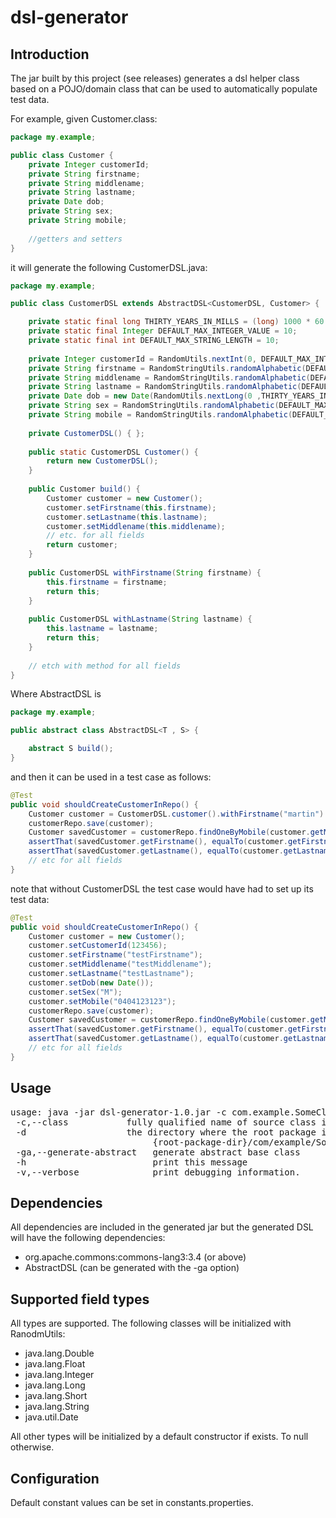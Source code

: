 # dsl-generator
## Introduction

The jar built by this project (see releases) generates a dsl helper class based on a POJO/domain class that can be used to automatically populate test data.

For example, given Customer.class:

```Java
package my.example;

public class Customer {
    private Integer customerId;
    private String firstname;
    private String middlename;
    private String lastname;
    private Date dob;
    private String sex;
    private String mobile;
    
    //getters and setters
}
```

it will generate the following CustomerDSL.java:

```java
package my.example;

public class CustomerDSL extends AbstractDSL<CustomerDSL, Customer> {

    private static final long THIRTY_YEARS_IN_MILLS = (long) 1000 * 60 * 60 * 60 * 24 * 30 * 365 * 30;
    private static final Integer DEFAULT_MAX_INTEGER_VALUE = 10;
    private static final int DEFAULT_MAX_STRING_LENGTH = 10;
    
    private Integer customerId = RandomUtils.nextInt(0, DEFAULT_MAX_INTEGER_VALUE);
    private String firstname = RandomStringUtils.randomAlphabetic(DEFAULT_MAX_STRING_LENGTH);
    private String middlename = RandomStringUtils.randomAlphabetic(DEFAULT_MAX_STRING_LENGTH);
    private String lastname = RandomStringUtils.randomAlphabetic(DEFAULT_MAX_STRING_LENGTH);
    private Date dob = new Date(RandomUtils.nextLong(0 ,THIRTY_YEARS_IN_MILLS));
    private String sex = RandomStringUtils.randomAlphabetic(DEFAULT_MAX_STRING_LENGTH);
    private String mobile = RandomStringUtils.randomAlphabetic(DEFAULT_MAX_STRING_LENGTH);
    
    private CustomerDSL() { };
    
    public static CustomerDSL Customer() {
        return new CustomerDSL();
    }
    
    public Customer build() {
        Customer customer = new Customer();        
        customer.setFirstname(this.firstname); 
        customer.setLastname(this.lastname); 
        customer.setMiddlename(this.middlename); 
        // etc. for all fields
        return customer;
    }
    
    public CustomerDSL withFirstname(String firstname) {
        this.firstname = firstname;
        return this;
    }
    
    public CustomerDSL withLastname(String lastname) {
        this.lastname = lastname;
        return this;
    }
    
    // etch with method for all fields
}
```
Where AbstractDSL is
```java
package my.example;

public abstract class AbstractDSL<T , S> {

	abstract S build();
}
```

and then it can be used in a test case as follows:

```java
@Test
public void shouldCreateCustomerInRepo() {
    Customer customer = CustomerDSL.customer().withFirstname("martin").build();
    customerRepo.save(customer);
    Customer savedCustomer = customerRepo.findOneByMobile(customer.getMobile());
    assertThat(savedCustomer.getFirstname(), equalTo(customer.getFirstname());
    assertThat(savedCustomer.getLastname(), equalTo(customer.getLastname());
    // etc for all fields
}
```
note that without CustomerDSL the test case would have had to set up its test data:
```java
@Test
public void shouldCreateCustomerInRepo() {
    Customer customer = new Customer();
    customer.setCustomerId(123456);
    customer.setFirstname("testFirstname");
    customer.setMiddlename("testMiddlename");
    customer.setLastname("testLastname");
    customer.setDob(new Date());
    customer.setSex("M");
    customer.setMobile("0404123123");
    customerRepo.save(customer);
    Customer savedCustomer = customerRepo.findOneByMobile(customer.getMobile());
    assertThat(savedCustomer.getFirstname(), equalTo(customer.getFirstname());
    assertThat(savedCustomer.getLastname(), equalTo(customer.getLastname());
    // etc for all fields
}
```

## Usage
<pre>
usage: java -jar dsl-generator-1.0.jar -c com.example.SomeClass [options]
 -c,--class <arg>          fully qualified name of source class ie. com.example.SomeClass.
 -d <arg>                  the directory where the root package is located, ie
                           {root-package-dir}/com/example/SomeClass. defaults to current directory.
 -ga,--generate-abstract   generate abstract base class
 -h                        print this message
 -v,--verbose              print debugging information.
</pre>

## Dependencies
All dependencies are included in the generated jar but the generated DSL will have the following dependencies:
* org.apache.commons:commons-lang3:3.4 (or above)
* AbstractDSL (can be generated with the -ga option)

## Supported field types
All types are supported. The following classes will be initialized with RanodmUtils:
* java.lang.Double
* java.lang.Float
* java.lang.Integer
* java.lang.Long
* java.lang.Short
* java.lang.String
* java.util.Date

All other types will be initialized by a default constructor if exists. To null otherwise.

## Configuration
Default constant values can be set in constants.properties.

